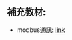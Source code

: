 ## 補充教材:

- modbus通訊: [link](https://github.com/maloyang/TCPY20180922_Python-industry-IoT/blob/master/Python%E5%B7%A5%E6%A5%AD4.0%20-%20%E5%B7%A5%E5%BB%A0%E7%9B%A3%E6%8E%A7%E7%B3%BB%E7%B5%B1.ipynb)


